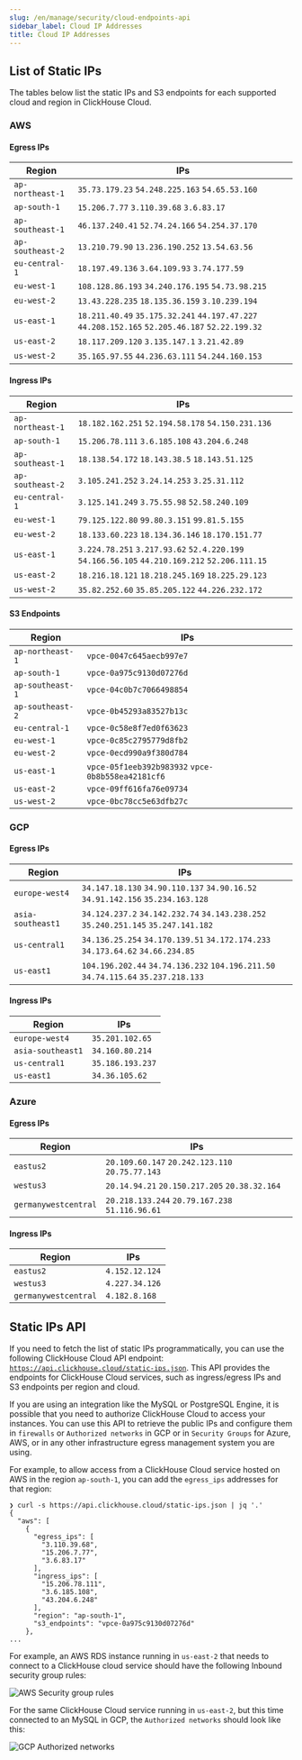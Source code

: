 ```yaml
---
slug: /en/manage/security/cloud-endpoints-api
sidebar_label: Cloud IP Addresses
title: Cloud IP Addresses
---
```


## List of Static IPs

The tables below list the static IPs and S3 endpoints for each supported cloud and region in ClickHouse Cloud.

### AWS

#### Egress IPs

| Region | IPs |
|--------|------|
| `ap-northeast-1` | `35.73.179.23` `54.248.225.163` `54.65.53.160` |
| `ap-south-1` | `15.206.7.77` `3.110.39.68` `3.6.83.17` |
| `ap-southeast-1` | `46.137.240.41` `52.74.24.166` `54.254.37.170` |
| `ap-southeast-2` | `13.210.79.90` `13.236.190.252` `13.54.63.56` |
| `eu-central-1` | `18.197.49.136` `3.64.109.93` `3.74.177.59` |
| `eu-west-1` | `108.128.86.193` `34.240.176.195` `54.73.98.215` |
| `eu-west-2` | `13.43.228.235` `18.135.36.159` `3.10.239.194` |
| `us-east-1` | `18.211.40.49` `35.175.32.241` `44.197.47.227` `44.208.152.165` `52.205.46.187` `52.22.199.32` |
| `us-east-2` | `18.117.209.120` `3.135.147.1` `3.21.42.89` |
| `us-west-2` | `35.165.97.55` `44.236.63.111` `54.244.160.153` |

#### Ingress IPs

| Region | IPs |
|--------|------|
| `ap-northeast-1` | `18.182.162.251` `52.194.58.178` `54.150.231.136` |
| `ap-south-1` | `15.206.78.111` `3.6.185.108` `43.204.6.248` |
| `ap-southeast-1` | `18.138.54.172` `18.143.38.5` `18.143.51.125` |
| `ap-southeast-2` | `3.105.241.252` `3.24.14.253` `3.25.31.112` |
| `eu-central-1` | `3.125.141.249` `3.75.55.98` `52.58.240.109` |
| `eu-west-1` | `79.125.122.80` `99.80.3.151` `99.81.5.155` |
| `eu-west-2` | `18.133.60.223` `18.134.36.146` `18.170.151.77` |
| `us-east-1` | `3.224.78.251` `3.217.93.62` `52.4.220.199` `54.166.56.105` `44.210.169.212` `52.206.111.15` |
| `us-east-2` | `18.216.18.121` `18.218.245.169` `18.225.29.123` |
| `us-west-2` | `35.82.252.60` `35.85.205.122` `44.226.232.172` |

#### S3 Endpoints

| Region | IPs |
|--------|------|
| `ap-northeast-1` | `vpce-0047c645aecb997e7` |
| `ap-south-1` | `vpce-0a975c9130d07276d` |
| `ap-southeast-1` | `vpce-04c0b7c7066498854` |
| `ap-southeast-2` | `vpce-0b45293a83527b13c` |
| `eu-central-1` | `vpce-0c58e8f7ed0f63623` |
| `eu-west-1` | `vpce-0c85c2795779d8fb2` |
| `eu-west-2` | `vpce-0ecd990a9f380d784` |
| `us-east-1` | `vpce-05f1eeb392b983932` `vpce-0b8b558ea42181cf6` |
| `us-east-2` | `vpce-09ff616fa76e09734` |
| `us-west-2` | `vpce-0bc78cc5e63dfb27c` |

### GCP

#### Egress IPs

| Region | IPs |
|--------|------|
| `europe-west4` | `34.147.18.130` `34.90.110.137` `34.90.16.52` `34.91.142.156` `35.234.163.128` |
| `asia-southeast1` | `34.124.237.2` `34.142.232.74` `34.143.238.252` `35.240.251.145` `35.247.141.182` |
| `us-central1` | `34.136.25.254` `34.170.139.51` `34.172.174.233` `34.173.64.62` `34.66.234.85` |
| `us-east1` | `104.196.202.44` `34.74.136.232` `104.196.211.50` `34.74.115.64` `35.237.218.133` |

#### Ingress IPs

| Region | IPs |
|--------|------|
| `europe-west4` | `35.201.102.65` |
| `asia-southeast1` | `34.160.80.214` |
| `us-central1` | `35.186.193.237` |
| `us-east1` | `34.36.105.62` |

### Azure

#### Egress IPs

| Region | IPs |
|--------|------|
| `eastus2` | `20.109.60.147` `20.242.123.110` `20.75.77.143` |
| `westus3` | `20.14.94.21` `20.150.217.205` `20.38.32.164` |
| `germanywestcentral` | `20.218.133.244` `20.79.167.238` `51.116.96.61` |

#### Ingress IPs

| Region | IPs |
|--------|------|
| `eastus2` | `4.152.12.124` |
| `westus3` | `4.227.34.126` |
| `germanywestcentral` | `4.182.8.168` |

## Static IPs API

If you need to fetch the list of static IPs programmatically, you can use the following ClickHouse Cloud API endpoint: [`https://api.clickhouse.cloud/static-ips.json`](https://api.clickhouse.cloud/static-ips.json). This API provides the endpoints for ClickHouse Cloud services, such as ingress/egress IPs and S3 endpoints per region and cloud.

If you are using an integration like the MySQL or PostgreSQL Engine, it is possible that you need to authorize ClickHouse Cloud to access your instances. You can use this API to retrieve the public IPs and configure them in `firewalls` or `Authorized networks` in GCP or in `Security Groups` for Azure, AWS, or in any other infrastructure egress management system you are using.

For example, to allow access from a ClickHouse Cloud service hosted on AWS in the region `ap-south-1`, you can add the `egress_ips` addresses for that region:

```
❯ curl -s https://api.clickhouse.cloud/static-ips.json | jq '.'
{
  "aws": [
    {
      "egress_ips": [
        "3.110.39.68",
        "15.206.7.77",
        "3.6.83.17"
      ],
      "ingress_ips": [
        "15.206.78.111",
        "3.6.185.108",
        "43.204.6.248"
      ],
      "region": "ap-south-1",
      "s3_endpoints": "vpce-0a975c9130d07276d"
    },
...
```

For example, an AWS RDS instance running in `us-east-2` that needs to connect to a ClickHouse cloud service should have the following Inbound security group rules:

![AWS Security group rules](@site/docs/en/_snippets/images/aws-rds-mysql.png)

For the same ClickHouse Cloud service running in `us-east-2`, but this time connected to an MySQL in GCP, the `Authorized networks` should look like this:

![GCP Authorized networks](@site/docs/en/_snippets/images/gcp-authorized-network.png)

